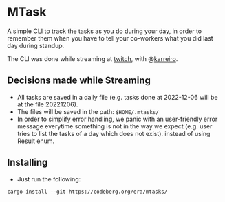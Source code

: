 # MTask

A simple CLI to track the tasks as you do during your day, 
in order to remember them when you have to tell your co-workers what you did last day during standup.

The CLI was done while streaming at [twitch](https://www.twitch.tv/code_elias_code),
with @[karreiro](https://codeberg.org/karreiro).

## Decisions made while Streaming

- All tasks are saved in a daily file (e.g. tasks done at 2022-12-06 will be at the file 20221206).
- The files will be saved in the path: `$HOME/.mtasks/`
- In order to simplify error handling, we panic with an user-friendly error message
everytime something is not in the way we expect (e.g. user tries to list the tasks of a day which does not exist).
instead of using Result enum.

## Installing
- Just run the following:
```shell
cargo install --git https://codeberg.org/era/mtasks/
```